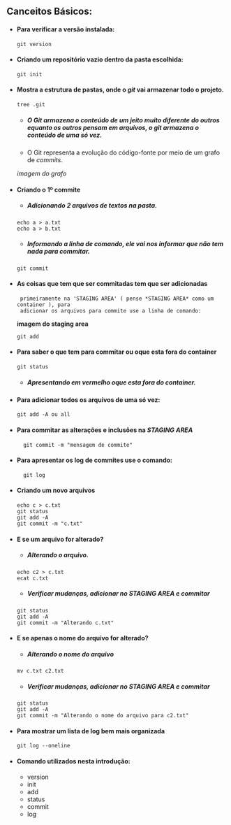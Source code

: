 ## Canceitos Básicos:

- #### Para verificar a versão instalada:
    
      git version
  
- #### Criando um repositório vazio dentro da pasta escolhida:
  
      git init

- #### Mostra a estrutura de pastas, onde o *git* vai armazenar todo o projeto.
  
      tree .git
  
     - ##### O Git armazena o conteúdo de um jeito muito *diferente do outros* equanto os outros pensam em arquivos, o *git* armazena o conteúdo de uma só vez.
     
     - O Git representa a evolução do código-fonte por meio de um grafo de *commits*.
	 
	 *imagem do grafo*
	 	 
- #### Criando o 1º commite
  
     - ##### Adicionando 2 arquivos de textos na pasta.
         
      echo a > a.txt
      echo a > b.txt
	 
     - ##### Informando a linha de comando, ele vai nos informar que não tem nada para *commitar*.
	 
      git commit
      
- #### As coisas que tem que ser commitadas tem que ser adicionadas
       primeiramente na 'STAGING AREA' ( pense *STAGING AREA* como um container ), para 
       adicionar os arquivos para commite use a linha de comando:
     
	 **imagem do staging area**
	 
      git add

- #### Para saber o que tem para commitar ou oque esta fora do container 
      	 
      git status

     - ##### Apresentando em vermelho oque esta fora do container.
	 
- #### Para adicionar todos os arquivos de uma só vez: 
	 
      git add -A ou all
	 
- #### Para commitar as alterações e inclusões na *STAGING AREA*

        git commit -m "mensagem de commite"	

- #### Para apresentar os log de commites use o comando:
  
        git log

- #### Criando um novo arquivos
   
      echo c > c.txt
      git status
      git add -A
      git commit -m "c.txt"

- #### E se um arquivo for alterado?
    
     - ##### Alterando o arquivo.
	   
      echo c2 > c.txt
      ecat c.txt
	  
     - ##### Verificar mudanças, adicionar no *STAGING AREA* e commitar 
	   
      git status
      git add -A
      git commit -m "Alterando c.txt"
	
- #### E se apenas o nome do arquivo for alterado?
    
     - ##### Alterando o nome do arquivo
	
      mv c.txt c2.txt
	
     - ##### Verificar mudanças, adicionar no *STAGING AREA* e commitar 
	   
      git status
      git add -A
      git commit -m "Alterando o nome do arquivo para c2.txt"
	 
	 
- #### Para mostrar um lista de log bem mais organizada
    
      git log --oneline

- #### Comando utilizados nesta introdução:
    
     - version
     - init
     - add
     - status
     - commit
     - log
